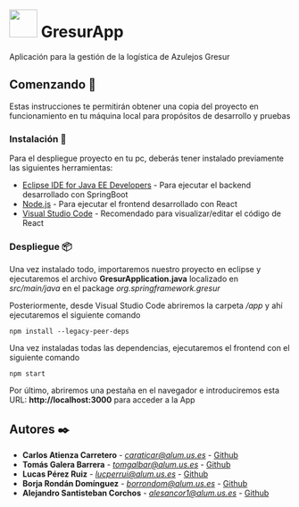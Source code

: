 # <img src="https://raw.githubusercontent.com/gii-is-DP1/dp1-2020-g3-12/master/app/src/images/Gresur.png" height="50px">  GresurApp

Aplicación para la gestión de la logística de Azulejos Gresur

## Comenzando 🚀

Estas instrucciones te permitirán obtener una copia del proyecto en funcionamiento en tu máquina local para propósitos de desarrollo y pruebas

### Instalación 🔧

Para el despliegue proyecto en tu pc, deberás tener instalado previamente las siguientes herramientas:

* [Eclipse IDE for Java EE Developers](https://www.eclipse.org/downloads/) - Para ejecutar el backend desarrollado con SpringBoot
* [Node.js](https://nodejs.org/es/download/) - Para ejecutar el frontend desarrollado con React
* [Visual Studio Code](https://code.visualstudio.com/download) - Recomendado para visualizar/editar el código de React

### Despliegue 📦

Una vez instalado todo, importaremos nuestro proyecto en eclipse y ejecutaremos el archivo <b>GresurApplication.java</b> localizado en _src/main/java_ en el package _org.springframework.gresur_

Posteriormente, desde Visual Studio Code abriremos la carpeta _/app_ y ahí ejecutaremos el siguiente comando
```
npm install --legacy-peer-deps
```
Una vez instaladas todas las dependencias, ejecutaremos el frontend con el siguiente comando 

```
npm start
```
Por último, abriremos una pestaña en el navegador e introduciremos esta URL: <b>http://localhost:3000</b> para acceder a la App

## Autores ✒️

* **Carlos Atienza Carretero** - *caraticar@alum.us.es* - [Github](https://github.com/carlosatyca)
* **Tomás Galera Barrera** - *tomgalbar@alum.us.es* - [Github](https://github.com/tomgalbar)
* **Lucas Pérez Ruiz** - *lucperrui@alum.us.es* - [Github](https://github.com/lucasperezweb)
* **Borja Rondán Domínguez** - *borrondom@alum.us.es* - [Github](https://github.com/borjar20)
* **Alejandro Santisteban Corchos** - *alesancor1@alum.us.es* - [Github](https://github.com/alesancor1)
